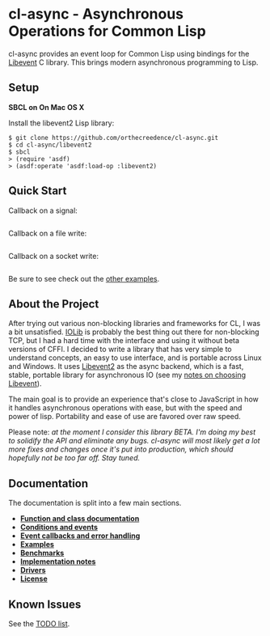 cl-async - Asynchronous Operations for Common Lisp
==================================================

cl-async provides an event loop for Common Lisp using bindings for the
[Libevent](http://libevent.org/)
C library. This brings modern asynchronous programming to Lisp.

Setup
-----

**SBCL on On Mac OS X**

Install the libevent2 Lisp library:
```unix-shell
$ git clone https://github.com/orthecreedence/cl-async.git
$ cd cl-async/libevent2
$ sbcl
> (require 'asdf)
> (asdf:operate 'asdf:load-op :libevent2)
```

Quick Start
-----------

Callback on a signal:

```common-lisp
```

Callback on a file write:

```common-lisp
```

Callback on a socket write:

```common-lisp
```

Be sure to see check out the [other examples](../../wiki/Examples).


About the Project
-----------------

After trying out various non-blocking libraries and frameworks for CL, I was a
bit unsatisfied. [IOLib](http://common-lisp.net/project/iolib/) is probably the
best thing out there for non-blocking TCP, but I had a hard time with the
interface and using it without beta versions of CFFI. I decided to write a
library that has very simple to understand concepts, an easy to use interface,
and is portable across Linux and Windows. It uses
[Libevent2](http://libevent.org/) as the async backend, which is a fast,
stable, portable library for asynchronous IO (see my [notes on choosing
Libevent](#libevent)).

The main goal is to provide an experience that's close to JavaScript in how it
handles asynchronous operations with ease, but with the speed and power of
lisp. Portability and ease of use are favored over raw speed.

Please note: *at the moment I consider this library BETA. I'm doing my best to
solidify the API and eliminate any bugs. cl-async will most likely get a lot
more fixes and changes once it's put into production, which should hopefully
not be too far off. Stay tuned.*


Documentation
-------------

The documentation is split into a few main sections.

- [__Function and class documentation__](../../wiki/Functions-and-Classes)
- [__Conditions and events__](../../wiki/Conditions-and-Events)
- [__Event callbacks and error handling__](../../wiki/Callbacks)
- [__Examples__](../../wiki/Examples)
- [__Benchmarks__](../../wiki/Benchmarks)
- [__Implementation notes__](../../wiki/Implementation-Notes)
- [__Drivers__](../../wiki/Drivers)
- [__License__](../../wiki/License)


Known Issues
------------

See the [TODO list](https://github.com/orthecreedence/cl-async/issues).

